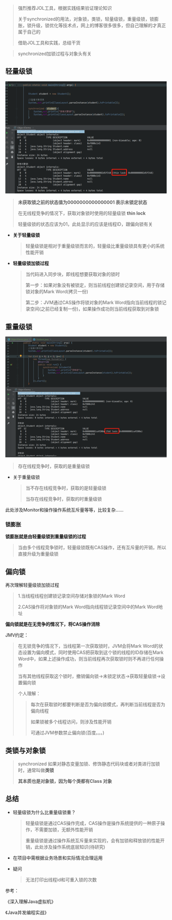 > 强烈推荐JOL工具，根据实践结果验证理论知识
>
> 关于synchronized的用法，对象锁，类锁，轻量级锁，重量级锁，锁膨胀，锁升级，锁优化等技术点，网上的博客很多很多，但自己理解的才真正属于自己的
>
> 借助JOL工具和实践，总结干货



> synchronized加锁过程与对象头有关



## 轻量级锁

![](../静态资源/轻量级锁.png)

> **未获取锁之前的状态值为0000000000000001  表示未锁定状态**
>
> 在无线程竞争的情况下，获取对象锁时使用的轻量级锁  **thin lock**
>
> 轻量级锁的状态应该为01，此处显示的应该是线程ID，跟偏向锁有关

* **关于轻量级锁**

  > 轻量级锁是相对于重量级锁而言的，轻量级比重量级锁具有更小的系统性能开销
  
* **轻量级锁加锁过程**

  > 当代码进入同步块，即线程想要获取对象的锁时
  >
  > 第一步：如果对象没有被锁定，则当前线程创建锁记录空间，用于存储锁对象的Mark Word(拷贝一份)
  >
  > 第二步：JVM通过CAS操作将锁对象的Mark Word指向当前线程的锁记录空间(之前已经复制一份)，如果操作成功则当前线程获取到对象锁

## 重量级锁

![](../静态资源/重量级锁.png)

> 存在线程竞争时，获取的是重量级锁

* 关于重量级锁

  > 当不存在线程竞争时，获取的是轻量级锁
  >
  > 当存在线程竞争时，获取的时重量级锁

此处涉及Monitor和操作操作系统互斥量等等，比较复杂......

### 锁膨胀

**锁膨胀就是由轻量级锁到重量级锁的过程**

> 当由多个线程竞争锁时，轻量级锁既有CAS操作，还有互斥量的开销，所以直接升级为重量级锁

## 偏向锁

再次理解轻量级锁加锁过程

> 1.当线程线程创建锁记录空间存储对象锁的Mark Word
>
> 2.CAS操作将对象锁的Mark Word指向线程锁记录空间中的Mark Word地址

**偏向锁就是在无竞争的情况下，将CAS操作消除**

JMV约定：

> 在无锁竞争的情况下，当线程第一次获取锁时，JVM会将Mark Word的状态设置为偏向模式，同时使用CAS把获取到这个锁的线程的ID存储在Mark Word中，如果上述操作成功，则当前线程再次获取锁时则不再进行任何操作
>
> 当有其他线程获取这个锁时，撤销偏向锁->未锁定状态->获取轻量级锁->设置偏向锁
>
> 个人理解：
>
> > 每次在获取锁时都要判断是否为偏向锁模式，再判断当前线程是否为偏向线程
> >
> > 如果锁被多个线程访问，则涉及性能开销
> >
> > 可通过JVM参数禁止偏向锁(百度。。。)

## 类锁与对象锁

> synchronized 如果对静态变量加锁、修饰静态代码块或者对类进行加锁时，通常叫做**类锁**
>
> **其本质也是对象锁，因为每个类都有Class 对象**

## 总结

* 轻量级锁为什么比重量级锁重？

  > 轻量级锁是通过CAS操作完成，CAS操作是操作系统提供的一种原子操作，不需要加锁，无额外性能开销
  >
  > 重量级锁是通过操作系统互斥量来实现的，会有加锁和释放锁的性能开销，此处涉及操作系统底层知识(待研究)

* 在项目中需根据业务场景和实际情况合理运用

* 疑问

  > 无法打印出线程id和可重入锁的次数

参考：

《深入理解Java虚拟机》

《Java并发编程实战》